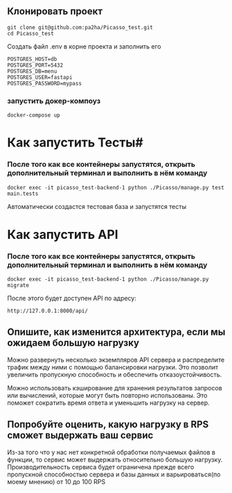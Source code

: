 ## Клонировать проект
```
git clone git@github.com:pa2ha/Picasso_test.git
cd Picasso_test
```

Cоздать файл .env в корне проекта и заполнить его
```
POSTGRES_HOST=db
POSTGRES_PORT=5432
POSTGRES_DB=menu
POSTGRES_USER=fastapi
POSTGRES_PASSWORD=mypass
```
### запустить докер-компоуз
```
docker-compose up
```

# Как запустить Тесты#

### После того как все контейнеры запустятся, открыть дополнительный терминал и выполнить в нём команду
```
docker exec -it picasso_test-backend-1 python ./Picasso/manage.py test main.tests
```
Автоматически создастся тестовая база и запустятся тесты


# Как запустить API


### После того как все контейнеры запустятся, открыть дополнительный терминал и выполнить в нём команду


```
docker exec -it picasso_test-backend-1 python ./Picasso/manage.py migrate
```
После этого будет доступен API по адресу:
```
http://127.0.0.1:8000/api/
```

## Опишите, как изменится архитектура, если мы ожидаем большую нагрузку

Можно развернуть несколько экземпляров API сервера и распределите трафик между ними с помощью балансировки нагрузки. Это позволит увеличить пропускную способность и обеспечить отказоустойчивость.



Можно использовать кэширование для хранения результатов запросов или вычислений, которые могут быть повторно использованы. Это поможет сократить время ответа и уменьшить нагрузку на сервер.

## Попробуйте оценить, какую нагрузку в RPS сможет выдержать ваш сервис

Из-за того что у нас нет конкретной обработки получаемых файлов в функции, то сервис может выдержать относительно большую нагрузку.
Производительность сервиса будет ограничена прежде всего пропускной способностью сервера и базы данных и варьироваться(по моему мнению)
от 10 до 100 RPS
